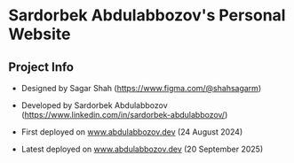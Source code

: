 # Sardorbek Abdulabbozov's Personal Website


## Project Info

- Designed by Sagar Shah (https://www.figma.com/@shahsagarm)
- Developed by Sardorbek Abdulabbozov (https://www.linkedin.com/in/sardorbek-abdulabbozov/)

- First deployed on www.abdulabbozov.dev (24 August 2024)
- Latest deployed on www.abdulabbozov.dev (20 September 2025)
